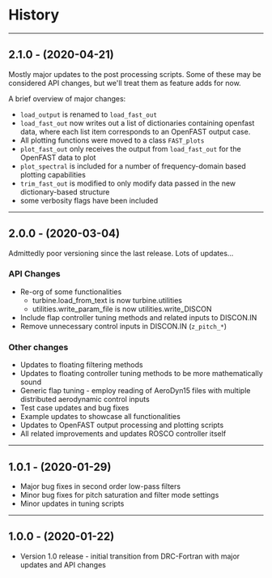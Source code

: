# History

---------------------
## 2.1.0 - (2020-04-21)
Mostly major updates to the post processing scripts. Some of these may be considered API changes, but we'll treat them as feature adds for now.

A brief overview of major changes:
- `load_output` is renamed to `load_fast_out`
- `load_fast_out` now writes out a list of dictionaries containing openfast data, where each list item corresponds to an OpenFAST output case.
- All plotting functions were moved to a class `FAST_plots`
- `plot_fast_out` only receives the output from `load_fast_out` for the OpenFAST data to plot
- `plot_spectral` is included for a number of frequency-domain based plotting capabilities
- `trim_fast_out` is modified to only modify data passed in the new dictionary-based structure
- some verbosity flags have been included
---------------------
## 2.0.0 - (2020-03-04)
Admittedly poor versioning since the last release. Lots of updates...

### API Changes
* Re-org of some functionalities
    - turbine.load_from_text is now turbine.utilities 
    - utilities.write_param_file is now utilities.write_DISCON
* Include flap controller tuning methods and related inputs to DISCON.IN
* Remove unnecessary control inputs in DISCON.IN (`z_pitch_*`)

### Other changes
* Updates to floating filtering methods
* Updates to floating controller tuning methods to be more mathematically sound
* Generic flap tuning - employ reading of AeroDyn15 files with multiple distributed aerodynamic control inputs
* Test case updates and bug fixes
* Example updates to showcase all functionalities
* Updates to OpenFAST output processing and plotting scripts
* All related improvements and updates ROSCO controller itself
---------------------
## 1.0.1 - (2020-01-29)
* Major bug fixes in second order low-pass filters
* Minor bug fixes for pitch saturation and filter mode settings
* Minor updates in tuning scripts
---------------------
## 1.0.0 - (2020-01-22)
* Version 1.0 release - initial transition from DRC-Fortran with major updates and API changes



